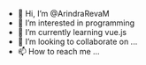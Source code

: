- 👋 Hi, I’m @ArindraRevaM
- 👀 I’m interested in programming
- 🌱 I’m currently learning vue.js
- 💞️ I’m looking to collaborate on ...
- 📫 How to reach me ...

<!---
ArindraRevaM/ArindraRevaM is a ✨ special ✨ repository because its `README.md` (this file) appears on your GitHub profile.
You can click the Preview link to take a look at your changes.
--->

